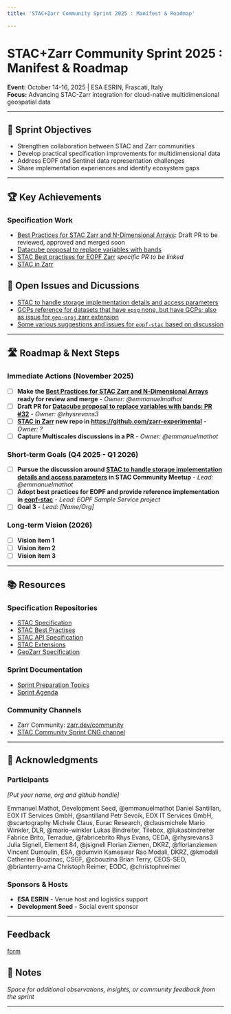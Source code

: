 ```yaml
---
title: 'STAC+Zarr Community Sprint 2025 : Manifest & Roadmap'

---
```


# STAC+Zarr Community Sprint 2025 : Manifest & Roadmap

**Event:** October 14-16, 2025 | ESA ESRIN, Frascati, Italy  
**Focus:** Advancing STAC-Zarr integration for cloud-native multidimensional geospatial data

---

## 🎯 Sprint Objectives

- Strengthen collaboration between STAC and Zarr communities
- Develop practical specification improvements for multidimensional data
- Address EOPF and Sentinel data representation challenges
- Share implementation experiences and identify ecosystem gaps

---

## 🏆 Key Achievements

### Specification Work

- [Best Practices for STAC Zarr and N-Dimensional Arrays](https://github.com/radiantearth/stac-best-practices/pull/29): Draft PR to be reviewed, approved and merged soon
- [Datacube proposal to replace variables with bands](https://github.com/stac-extensions/datacube/pull/32)
- [STAC Best practises for EOPF Zarr](https://github.com/EOPF-Sample-Service/eopf-stac) _specific PR to be linked_
- [STAC in Zarr](https://hackmd.io/@stac-sprint-2025/HJbMQV66le)

## 💬 Open Issues and Dicussions

- [STAC to handle storage implementation details and access parameters](https://github.com/radiantearth/stac-spec/discussions/1367)
- [GCPs reference for datasets that have `epsg` none, but have GCPs; also as issue for `geo-proj` zarr extension](https://github.com/stac-extensions/projection/issues/24)
- [Some various suggestions and issues for `eopf-stac` based on discussion](https://github.com/EOPF-Sample-Service/eopf-stac/issues)


---

## 🛣️ Roadmap & Next Steps

### Immediate Actions (November 2025)
- [ ] **Make the [Best Practices for STAC Zarr and N-Dimensional Arrays](https://github.com/radiantearth/stac-best-practices/pull/29) ready for review and merge** - _Owner: @emmanuelmathot_
- [ ] **Draft PR for [Datacube proposal to replace variables with bands: PR #32](https://github.com/stac-extensions/datacube/pull/32)** - _Owner: @rhysrevans3_
- [ ] **[STAC in Zarr](https://hackmd.io/@stac-sprint-2025/HJbMQV66le) new repo in https://github.com/zarr-experimental** - _Owner: ?_
- [ ] **Capture Multiscales discussions in a PR** - _Owner: @emmanuelmathot_

### Short-term Goals (Q4 2025 - Q1 2026)
- [ ] **Pursue the discussion around [STAC to handle storage implementation details and access parameters](https://github.com/radiantearth/stac-spec/discussions/1367) in STAC Community Meetup** - _Lead: @emmanuelmathot_
- [ ] **Adopt best practices for EOPF and provide reference implementation in [eopf-stac](https://github.com/EOPF-Sample-Service/eopf-stac)** - _Lead: EOPF Sample Service project_
- [ ] **Goal 3** - _Lead: [Name/Org]_

### Long-term Vision (2026)
- [ ] **Vision item 1**
- [ ] **Vision item 2**
- [ ] **Vision item 3**

---

## 📚 Resources

### Specification Repositories
- [STAC Specification](https://github.com/radiantearth/stac-spec)
- [STAC Best Practises](https://github.com/radiantearth/stac-best-practices)
- [STAC API Specification](https://github.com/radiantearth/stac-api-spec)
- [STAC Extensions](https://github.com/stac-extensions)
- [GeoZarr Specification](https://github.com/zarr-developers/geozarr-spec)

### Sprint Documentation
- [Sprint Preparation Topics](https://github.com/radiantearth/community-sprints/blob/main/14102025-esrin-rome-italy/prep-work/specification-topics.md)
- [Sprint Agenda](https://github.com/radiantearth/community-sprints/blob/main/14102025-esrin-rome-italy/agenda.md)

### Community Channels
- Zarr Community: [zarr.dev/community](https://zarr.dev/community/)
- [STAC Community Sprint CNG channel](https://cloudnativegeo.slack.com/archives/C094EKRDY04)

---

## 🙏 Acknowledgments

### Participants

_[Put your name, org and github handle]_

Emmanuel Mathot, Development Seed, @emmanuelmathot
Daniel Santillan, EOX IT Services GmbH, @santilland
Petr Sevcik, EOX IT Services GmbH, @scartography
Michele Claus, Eurac Research, @clausmichele
Mario Winkler, DLR, @mario-winkler
Lukas Bindreiter, Tilebox, @lukasbindreiter
Fabrice Brito, Terradue, @fabricebrito
Rhys Evans, CEDA, @rhysrevans3
Julia Signell, Element 84, @jsignell
Florian Ziemen, DKRZ, @florianziemen
Vincent Dumoulin, ESA, @dumvin
Kameswar Rao Modali, DKRZ, @kmodali
Catherine Bouzinac, CSGF, @cbouzina
Brian Terry, CEOS-SEO, @brianterry-ama
Christoph Reimer, EODC, @christophreimer

### Sponsors & Hosts
- **ESA ESRIN** - Venue host and logistics support
- **Development Seed** - Social event sponsor

---

## Feedback

[form](https://forms.gle/NjHRdMW2bP9eB5We9)

## 📝 Notes

_Space for additional observations, insights, or community feedback from the sprint_

---

